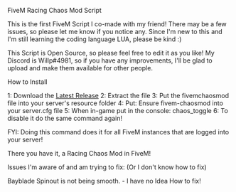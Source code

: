 
FiveM Racing Chaos Mod Script


This is the first FiveM Script I co-made with my friend! There may be a few issues, so please let me know if you notice any. Since I'm new to this and I'm still learning the coding language LUA, please be kind :) 

This Script is Open Source, so please feel free to edit it as you like! My Discord is Willp#4981, so if you have any improvements, I'll be glad to upload and make them available for other people.


How to Install


1: Download the [Latest Release](https://github.com/WillpOnGitHub/fivem-chaosmod/releases/) 
2: Extract the file
3: Put the fivemchaosmod file into your server's resource folder
4: Put: Ensure fivem-chaosmod into your server.cfg file
5: When in-game put in the console: chaos_toggle
6: To disable it do the same command again!

FYI: Doing this command does it for all FiveM instances that are logged into your server!

There you have it, a Racing Chaos Mod in FiveM!

Issues I'm aware of and am trying to fix: (Or I don't know how to fix)

Bayblade Spinout is not being smooth. - I have no Idea How to fix!
